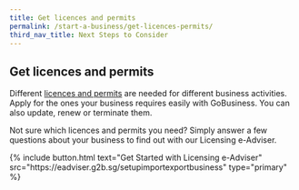```yaml
---
title: Get licences and permits
permalink: /start-a-business/get-licences-permits/
third_nav_title: Next Steps to Consider
---
```


## Get licences and permits

Different [licences and permits](/licences/) are needed for different business activities. Apply for the ones your business requires easily with GoBusiness. You can also update, renew or terminate them.

Not sure which licences and permits you need? Simply answer a few questions about your business to find out with our Licensing e-Adviser.

<p>
{% include button.html text="Get Started with Licensing e-Adviser" src="https://eadviser.g2b.sg/setupimportexportbusiness" type="primary" %}
</p>
